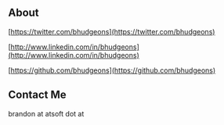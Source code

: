 ## About 

[https://twitter.com/bhudgeons](https://twitter.com/bhudgeons)

[http://www.linkedin.com/in/bhudgeons](http://www.linkedin.com/in/bhudgeons)

[https://github.com/bhudgeons](https://github.com/bhudgeons)



## Contact Me

brandon at atsoft dot at

[title: About]: /
[order: 20]: /
